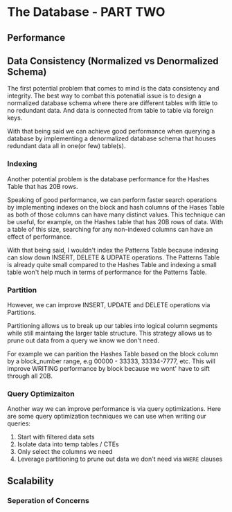 # The Database - PART TWO

## Performance

## Data Consistency (Normalized vs Denormalized Schema)
The first potential problem that comes to mind is the data consistency and integrity. The best way to combat this potenatial issue is to design a normalized database schema where there are different tables with little to no redundant data. And data is connected from table to table via foreign keys.  

With that being said we can achieve good performance when querying a database by implementing a denormalized database schema that houses redundant data all in one(or few) table(s).

### Indexing
Another potential problem is the database performance for the Hashes Table that has 20B rows. 

Speaking of good performance, we can perform faster search operations by implementing indexes on the block and hash columns of the Hases Table as both of those columns can have many distinct values. This technique can be useful, for example, on the Hashes table that has 20B rows of data. With a table of this size, searching for any non-indexed columns can have an effect of performance. 

With that being said, I wouldn't index the Patterns Table because indexing can slow down INSERT, DELETE & UDPATE operations. The Patterns Table is already quite small compared to the Hashes Table and indexing a small table won't help much in terms of performance for the Patterns Table. 

### Partition
However, we can improve INSERT, UPDATE and DELETE operations via Partitions. 

Partitioning allows us to break up our tables into logical column segments while still maintaing the larger table structure. This strategy allows us to prune out data from a query we know we don't need. 

For example we can parition the Hashes Table based on the block column by a block_number range, e.g 00000 - 33333, 33334-7777, etc. This will improve WRITING performance by block because we wont' have to sift through all 20B. 

### Query Optimizaiton
Another way we can improve performance is via query optimizations. Here are some query optimization techniques we can use when writing our queries:

1. Start with filtered data sets
2. Isolate data into temp tables / CTEs
3. Only select the columns we need
4. Leverage partitioning to prune out data we don't need via ```WHERE``` clauses



## Scalability

### Seperation of Concerns
